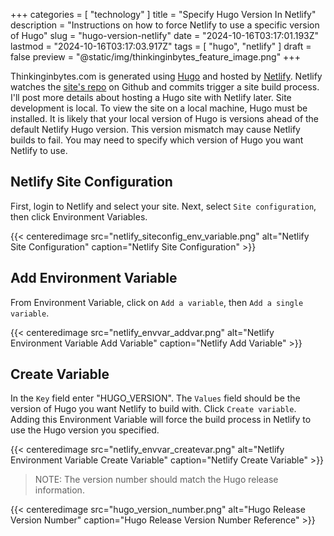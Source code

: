 +++
categories = [ "technology" ]
title = "Specify Hugo Version In Netlify"
description = "Instructions on how to force Netlify to use a specific version of Hugo"
slug = "hugo-version-netlify"
date = "2024-10-16T03:17:01.193Z"
lastmod = "2024-10-16T03:17:03.917Z"
tags = [ "hugo", "netlify" ]
draft = false
preview = "@static/img/thinkinginbytes_feature_image.png"
+++


Thinkinginbytes.com is generated using [Hugo](https://gohugo.io) and hosted by [Netlify](https://www.netlify.com).
Netlify watches the [site's repo](https://github.com/chadmando/thinkinginbytes) on Github and commits trigger a site build process.
I'll post more details about hosting a Hugo site with Netlify later.
Site development is local.
To view the site on a local machine, Hugo must be installed.
It is likely that your local version of Hugo is versions ahead of the default Netlify Hugo version.
This version mismatch may cause Netlify builds to fail.
You may need to specify which version of Hugo you want Netlify to use.

## Netlify Site Configuration

First, login to Netlify and select your site.
Next, select `Site configuration`, then click Environment Variables.

{{< centeredimage src="netlify_siteconfig_env_variable.png" alt="Netlify Site Configuration" caption="Netlify Site Configuration" >}}

## Add Environment Variable

From Environment Variable, click on `Add a variable`, then `Add a single variable`.

{{< centeredimage src="netlify_envvar_addvar.png" alt="Netlify Environment Variable Add Variable" caption="Netlify Add Variable" >}}

## Create Variable

In the `Key` field enter "HUGO_VERSION".
The `Values` field should be the version of Hugo you want Netlify to build with.
Click `Create variable`.
Adding this Environment Variable will force the build process in Netlify to use the Hugo version you specified.

{{< centeredimage src="netlify_envvar_createvar.png" alt="Netlify Environment Variable Create Variable" caption="Netlify Create Variable" >}}

> NOTE: The version number should match the Hugo release information.

{{< centeredimage src="hugo_version_number.png" alt="Hugo Release Version Number" caption="Hugo Release Version Number Reference" >}}
